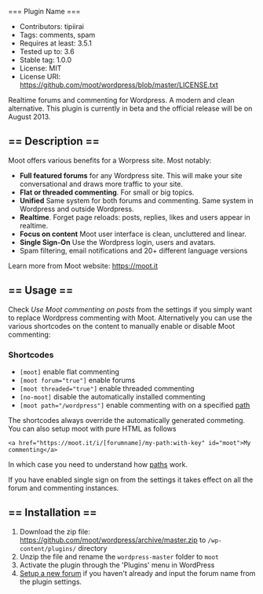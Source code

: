 === Plugin Name ===
- Contributors: tipiirai
- Tags: comments, spam
- Requires at least: 3.5.1
- Tested up to: 3.6
- Stable tag: 1.0.0
- License: MIT
- License URI: https://github.com/moot/wordpress/blob/master/LICENSE.txt

Realtime forums and commenting for Wordpress. A modern and clean alternative.
This plugin is currently in beta and the official release will be on August 2013.

## == Description ==

Moot offers various benefits for a Worpress site. Most notably:

- **Full featured forums** for any Wordpress site. This will make your site conversational and draws more traffic to your site.
- **Flat or threaded commenting**. For small or big topics.
- **Unified** Same system for both forums and commenting. Same system in Wordpress and outside Wordpress.
- **Realtime**. Forget page reloads: posts, replies, likes and users appear in realtime.
- **Focus on content** Moot user interface is clean, uncluttered and linear.
- **Single Sign-On** Use the Wordpress login, users and avatars.
- Spam filtering, email notifications and 20+ different language versions

Learn more from Moot website: https://moot.it

## == Usage ==

Check *Use Moot commenting on posts* from the settings if you simply want to replace Wordpress commenting with Moot. Alternatively you can use the various shortcodes on the content to manually enable or disable Moot commenting:

### Shortcodes

- `[moot]` enable flat commenting
- `[moot forum="true"]` enable forums
- `[moot threaded="true"]` enable threaded commenting
- `[no-moot]` disable the automatically installed commenting
- `[moot path="/wordpress"]` enable commenting with on a specified [path](https://moot.it/docs/getting-started.html#paths)

The shortcodes always override the automatically generated commeting. You can also setup moot with pure HTML as follows

`<a href="https://moot.it/i/[forumname]/my-path:with-key" id="moot">My commenting</a>`

In which case you need to understand how [paths](https://moot.it/docs/getting-started.html#paths) work.

If you have enabled single sign on from the settings it takes effect on all the forum and commenting instances.


## == Installation ==

1. Download the zip file: https://github.com/moot/wordpress/archive/master.zip to `/wp-content/plugins/` directory
2. Unzip the file and rename the `wordpress-master` folder to `moot`
3. Activate the plugin through the 'Plugins' menu in WordPress
4. [Setup a new forum](https://moot.it/setup) if you haven't already and input the forum name from the plugin settings.


